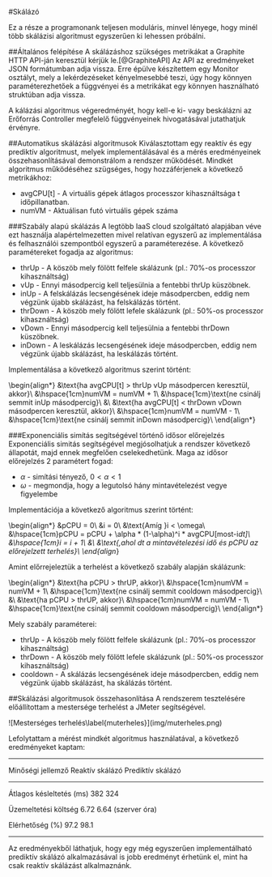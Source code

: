 #Skálázó

Ez a része a programonank teljesen moduláris, minvel lényege, hogy minél több skálázisi algoritmust egyszerűen ki lehessen próbálni.

##Általános felépítése
A skálázáshoz szükséges metrikákat a Graphite HTTP API-ján keresztül kérjük le.[@GraphiteAPI] Az API az eredményeket JSON formátumban adja vissza. Erre épülve készítettem egy Monitor osztályt, mely a lekérdezéseket kényelmesebbé teszi, úgy hogy könnyen paraméterezhetőek a függvényei és a  metrikákat egy könnyen használható struktúban adja vissza.

A kálázási algoritmus végeredményét, hogy kell-e ki- vagy beskálázni az Erőforrás Controller megfelelő függvényeinek hivogatásával jutathatjuk érvényre.

##Automatikus skálázási algoritmusok
Kiválasztottam egy reaktív és egy prediktív algoritmust, melyek implementálásával és a mérés eredményeinek összehasonlításával demonstrálom a rendszer működését.
Mindkét algoritmus működéséhez szügséges, hogy hozzáférjenek a következő metrikákhoz:

* avgCPU[t] - A virtuális gépek átlagos processzor kihasználtsága t időpillanatban.
* numVM - Aktuálisan futó virtuális gépek száma

###Szabály alapú skálázás
A legtöbb IaaS cloud szolgáltató alapjában véve ezt használja alapértelmezetten mivel relatívan egyszerű az implementálása és felhasználói szempontból egyszerű a paraméterezése.
A következő paramétereket fogadja az algoritmus:

* thrUp - A köszöb mely fölött felfele skálázunk (pl.: 70%-os processzor kihasználtság)
* vUp - Ennyi másodpercig kell teljesülnia a fentebbi thrUp küszöbnek.
* inUp - A felskálázás lecsengésének ideje másodpercben, eddig nem végzünk újabb skálázást, ha felskálázás történt.
* thrDown - A köszöb mely fölött lefele skálázunk (pl.: 50%-os processzor kihasználtság)
* vDown - Ennyi másodpercig kell teljesülnia a fentebbi thrDown küszöbnek.
* inDown - A leskálázás lecsengésének ideje másodpercben, eddig nem végzünk újabb skálázást, ha leskálázás történt.

Implementálása a következő algoritmus szerint történt:

\begin{align*}
&\text{ha avgCPU[t] > thrUp vUp másodpercen keresztül, akkor}\\
&\hspace{1cm}numVM = numVM + 1\\
&\hspace{1cm}\text{ne csinálj semmit inUp másodpercig}\\
&\\
&\text{ha avgCPU[t] < thrDown vDown másodpercen keresztül, akkor}\\
&\hspace{1cm}numVM = numVM - 1\\
&\hspace{1cm}\text{ne csinálj semmit inDown másodpercig}\\
\end{align*}

###Exponenciális simítás segítségével történő idősor előrejelzés
Exponenciális simitás segítségével megjósolhatjuk a rendszer következő állapotát, majd ennek megfelően cselekedhetünk.
Maga az idősor előrejelzés 2 paramétert fogad:

* $\alpha$ - simítási tényező, $0 < \alpha < 1$
* $\omega$ - megmondja, hogy a legutolsó hány mintavételezést vegye figyelembe

Implementációja a következő algoritmus szerint történt:

\begin{align*}
&pCPU = 0\\
&i = 0\\
&\text{Amíg }i < \omega\\
&\hspace{1cm}pCPU = pCPU + \alpha * (1-\alpha)^i * avgCPU[most-i*dt]\\
&\hspace{1cm}i = i + 1\\
&\\
&\text{,ahol dt a mintavételezési idő és pCPU az előrejelzett terhelés}\\
\end{align*}

Amint előrrejeleztük a terhelést a következő szabály alapján skálázunk:

\begin{align*}
&\text{ha pCPU > thrUP, akkor}\\
&\hspace{1cm}numVM = numVM + 1\\
&\hspace{1cm}\text{ne csinálj semmit cooldown másodpercig}\\
&\\
&\text{ha pCPU > thrUP, akkor}\\
&\hspace{1cm}numVM = numVM - 1\\
&\hspace{1cm}\text{ne csinálj semmit cooldown másodpercig}\\
\end{align*}

Mely szabály paraméterei:

* thrUp - A köszöb mely fölött felfele skálázunk (pl.: 70%-os processzor kihasználtság)
* thrDown - A köszöb mely fölött lefele skálázunk (pl.: 50%-os processzor kihasználtság)
* cooldown - A skálázás lecsengésének ideje másodpercben, eddig nem végzünk újabb skálázást, ha skálázás történt.

##Skálázási algoritmusok összehasonlítása
A rendszerem tesztelésére előállítottam a mestersége terhelést a JMeter segítségével.

<div id="muterheles">
![Mesterséges terhelés\label{muterheles}](img/muterheles.png)
</div>

Lefolytattam a mérést mindkét algoritmus használatával, a következő eredményeket kaptam:

--------------------------- ---------------- ------------------
Minőségi jellemző           Reaktív skálázó  Prediktív skálázó
--------------------------- ---------------- ------------------
Átlagos késleltetés (ms)    382              324

Üzemeltetési költség        6.72             6.64
(szerver óra)

Elérhetőség (%)             97.2             98.1
--------------------------- ---------------- ------------------

Az eredményekből láthatjuk, hogy egy még egyszerűen implementálható prediktív skálázó alkalmazásával is jobb eredményt érhetünk el, mint ha csak reaktív skálázást alkalmaznánk.

